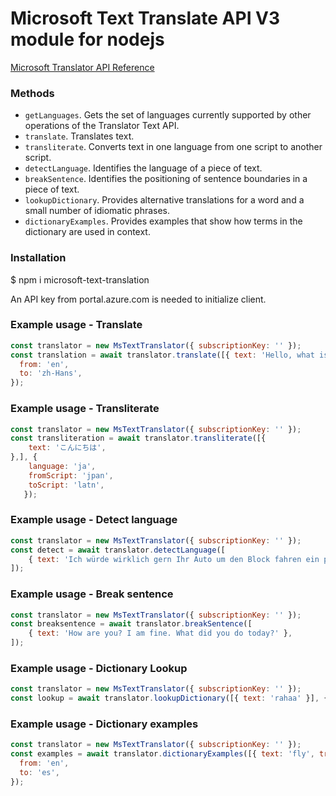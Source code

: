 
# Microsoft Text Translate API V3 module for nodejs

[Microsoft Translator API Reference](https://docs.microsoft.com/en-gb/azure/cognitive-services/translator/reference/v3-0-reference)

### Methods

* `getLanguages`. Gets the set of languages currently supported by other operations of the Translator Text API.
* `translate`. Translates text.
* `transliterate`. Converts text in one language from one script to another script.
* `detectLanguage`. Identifies the language of a piece of text.
* `breakSentence`. Identifies the positioning of sentence boundaries in a piece of text.
* `lookupDictionary`. Provides alternative translations for a word and a small number of idiomatic phrases.
* `dictionaryExamples`. Provides examples that show how terms in the dictionary are used in context. 

### Installation

$ npm i microsoft-text-translation

An API key from portal.azure.com is needed to initialize client.

### Example usage - Translate

```js
const translator = new MsTextTranslator({ subscriptionKey: '' });
const translation = await translator.translate([{ text: 'Hello, what is your name?' }], {
  from: 'en',
  to: 'zh-Hans',
});
```

### Example usage - Transliterate

```js
const translator = new MsTextTranslator({ subscriptionKey: '' });
const transliteration = await translator.transliterate([{
	text: 'こんにちは',
},], {
    language: 'ja',
    fromScript: 'jpan',
    toScript: 'latn',
   });
```

### Example usage - Detect language

```js
const translator = new MsTextTranslator({ subscriptionKey: '' });
const detect = await translator.detectLanguage([
	{ text: 'Ich würde wirklich gern Ihr Auto um den Block fahren ein paar Mal.' },
]);
```

### Example usage - Break sentence

```js
const translator = new MsTextTranslator({ subscriptionKey: '' });
const breaksentence = await translator.breakSentence([
	{ text: 'How are you? I am fine. What did you do today?' },
]);
```

### Example usage - Dictionary Lookup

```js
const translator = new MsTextTranslator({ subscriptionKey: '' });
const lookup = await translator.lookupDictionary([{ text: 'rahaa' }], { from: 'fi', to: 'en' });
```


### Example usage - Dictionary examples

```js
const translator = new MsTextTranslator({ subscriptionKey: '' });
const examples = await translator.dictionaryExamples([{ text: 'fly', translation: 'volar' }], {
  from: 'en',
  to: 'es',
});
```